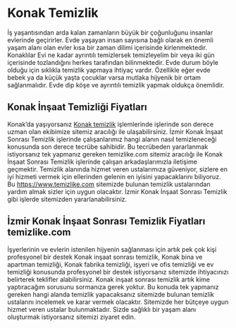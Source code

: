 # Konak Temizlik
İş yaşantısından arda kalan zamanların büyük bir çoğunluğunu insanlar evlerinde geçirirler. Evde yaşayan insan sayısına bağlı olarak en önemli yaşam alanı olan evler kısa bir zaman dilimi içerisinde kirlenmektedir. Konaklılar Evi ne kadar ayrıntılı temizlersek temizleyelim bir veya iki gün içerisinde tozlandığını herkes tarafından bilinmektedir. Evde durum böyle olduğu için sıklıkla temizlik yapmaya ihtiyaç vardır. Özellikle eğer evde bebek ya da küçük yaşta çocuklar varsa mutlaka hijyenik bir ortam sağlanmalıdır. Evde dip köşe ve ayrıntılı temizlik yapmak oldukça önemlidir.

## Konak İnşaat Temizliği Fiyatları

Konak’da yaşıyorsanız [Konak temizlik](https://www.temizlike.com/konak/) işlemlerinde işlerinde son derece uzman olan ekibimize sitemiz aracılığı ile ulaşabilirsiniz. İzmir Konak İnşaat Sonrası Temizlik işlerinde çalışanlarımız hangi alanın nasıl temizleneceği konusunda son derece tecrübe sahibidir. Bu tecrübeden yararlanmak istiyorsanız tek yapmanız gereken temizlike.com sitemiz aracılığı ile Konak İnşaat Sonrası Temizlik işlerinde çalışan arkadaşlarımızla iletişime geçmektir. Temizlik alanında hizmet veren ustalarımıza güveniyor, sizlere en iyi hizmeti vermek için ellerinden gelenin en iyisini yapacaklarını biliyoruz.
Bu https://www.temizlike.com sitemizde bulunan temizlik ustalarından yardım almak sizler için uygun olacaktır. İzmir Konak İnşaat Sonrası Temizlik gibi işlerde sitemizden yararlanabilirsiniz.

## İzmir Konak İnşaat Sonrası Temizlik Fiyatları temizlike.com

İşyerlerinin ve evlerin istenilen hijyenin sağlanması için artık pek çok kişi profesyonel bir destek Konak inşaat sonrası temizlik, Konak bina ve apartman temizliği, Konak fabrika temizliği, işyeri ve ofis temizliği ve ev temizliği konusunda profesyonel bir destek istiyorsanız sitemizde ihtiyacınızı belirterek teklifler alabilirsiniz. Konak inşaat sonrası temizlik artık kime yaptıracağım sorusunu sormanıza gerek yoktur. Bu konuda tek yapmanız gereken hangi alanda temizlik yapacaksanız sitemizde bulunan temizlik ustalarını incelemek ve karar vermek olacaktır. Sitemizde her bütçeye uygun hizmet veren ustalar bulunmaktadır. Sizde sağlıklı bir yaşam alanı oluşturmak istiyorsanız sitemizi ziyaret edin.
